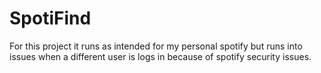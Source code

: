 # SpotiFind


For this project it runs as intended for my personal spotify but runs into issues when a different user is logs in because of spotify security issues.
